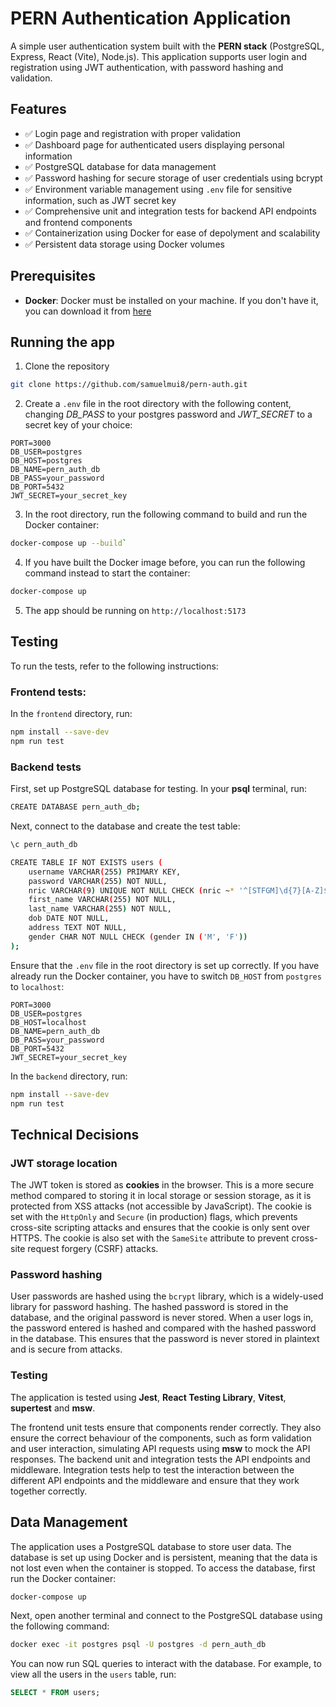 # PERN Authentication Application

A simple user authentication system built with the **PERN stack** (PostgreSQL, Express, React (Vite), Node.js). This application supports user login and registration using JWT authentication, with password hashing and validation.

## Features
- ✅ Login page and registration with proper validation
- ✅ Dashboard page for authenticated users displaying personal information
- ✅ PostgreSQL database for data management
- ✅ Password hashing for secure storage of user credentials using bcrypt
- ✅ Environment variable management using `.env` file for sensitive information, such as JWT secret key
- ✅ Comprehensive unit and integration tests for backend API endpoints and frontend components
- ✅ Containerization using Docker for ease of depolyment and scalability
- ✅ Persistent data storage using Docker volumes


## Prerequisites
- **Docker**: Docker must be installed on your machine. If you don't have it, you can download it from [here](https://www.docker.com/products/docker-desktop)

## Running the app
1. Clone the repository
```bash
git clone https://github.com/samuelmui8/pern-auth.git
```
2. Create a `.env` file in the root directory with the following content, changing *DB_PASS* to your postgres password and *JWT_SECRET* to a secret key of your choice:
```env
PORT=3000
DB_USER=postgres
DB_HOST=postgres
DB_NAME=pern_auth_db
DB_PASS=your_password
DB_PORT=5432
JWT_SECRET=your_secret_key
```

3. In the root directory, run the following command to build and run the Docker container:
```bash
docker-compose up --build` 
```

4. If you have built the Docker image before, you can run the following command instead to start the container:
```bash
docker-compose up
```

5. The app should be running on `http://localhost:5173`


## Testing
To run the tests, refer to the following instructions:

### Frontend tests:
In the `frontend` directory, run:
```bash
npm install --save-dev
npm run test
```

### Backend tests

First, set up PostgreSQL database for testing. In your **psql** terminal, run:
```bash
CREATE DATABASE pern_auth_db;
```

Next, connect to the database and create the test table:
```bash
\c pern_auth_db

CREATE TABLE IF NOT EXISTS users (
    username VARCHAR(255) PRIMARY KEY,
    password VARCHAR(255) NOT NULL,
    nric VARCHAR(9) UNIQUE NOT NULL CHECK (nric ~* '^[STFGM]\d{7}[A-Z]$'),
    first_name VARCHAR(255) NOT NULL,
    last_name VARCHAR(255) NOT NULL,
    dob DATE NOT NULL,
    address TEXT NOT NULL,
    gender CHAR NOT NULL CHECK (gender IN ('M', 'F'))
);

```
Ensure that the `.env` file in the root directory is set up correctly. If you have already run the Docker container, you have to switch `DB_HOST` from `postgres` to `localhost`:
```env
PORT=3000
DB_USER=postgres
DB_HOST=localhost
DB_NAME=pern_auth_db
DB_PASS=your_password
DB_PORT=5432
JWT_SECRET=your_secret_key
```

In the `backend` directory, run:
```bash
npm install --save-dev
npm run test
```

## Technical Decisions
### JWT storage location
The JWT token is stored as **cookies** in the browser. This is a more secure method compared to storing it in local storage or session storage, as it is protected from XSS attacks (not accessible by JavaScript). The cookie is set with the `HttpOnly` and `Secure` (in production) flags, which prevents cross-site scripting attacks and ensures that the cookie is only sent over HTTPS. The cookie is also set with the `SameSite` attribute to prevent cross-site request forgery (CSRF) attacks.

### Password hashing
User passwords are hashed using the `bcrypt` library, which is a widely-used library for password hashing. The hashed password is stored in the database, and the original password is never stored. When a user logs in, the password entered is hashed and compared with the hashed password in the database. This ensures that the password is never stored in plaintext and is secure from attacks.

### Testing
The application is tested using **Jest**, **React Testing Library**, **Vitest**, **supertest** and **msw**.

The frontend unit tests ensure that components render correctly. They also ensure the correct behaviour of the components, such as form validation and user interaction, simulating API requests using **msw** to mock the API responses. The backend unit and integration tests the API endpoints and middleware. Integration tests help to test the interaction between the different API endpoints and the middleware and ensure that they work together correctly.

## Data Management
The application uses a PostgreSQL database to store user data. The database is set up using Docker and is persistent, meaning that the data is not lost even when the container is stopped. To access the database, first run the Docker container:
```bash
docker-compose up
```

Next, open another terminal and connect to the PostgreSQL database using the following command:
```bash
docker exec -it postgres psql -U postgres -d pern_auth_db
```

You can now run SQL queries to interact with the database. For example, to view all the users in the `users` table, run:
```sql
SELECT * FROM users;
```
